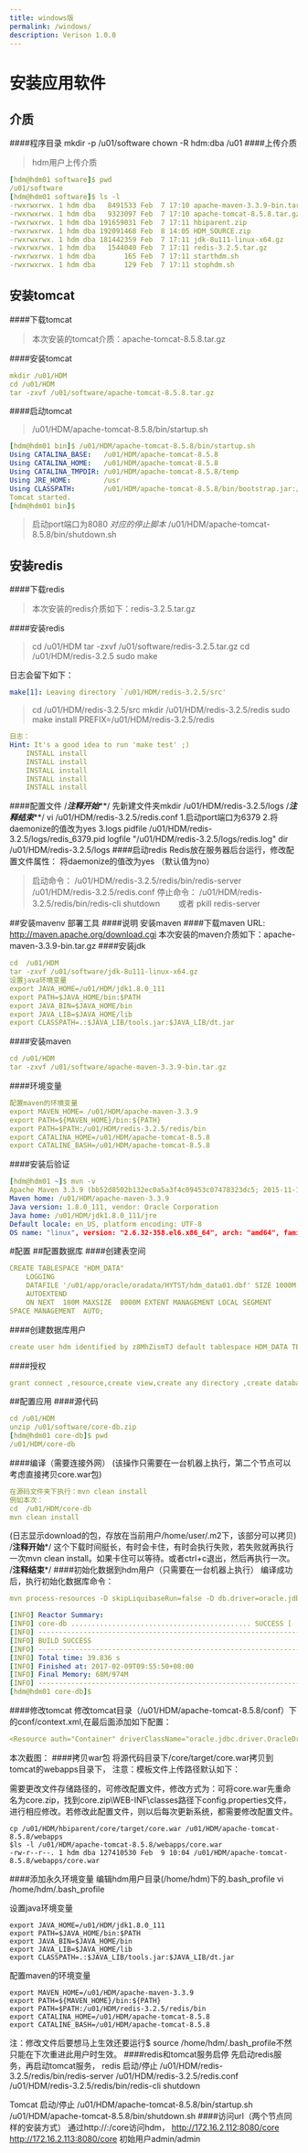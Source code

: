 ```yaml
---
title: windows版
permalink: /windows/
description: Verison 1.0.0
---
```


# 安装应用软件

## 介质

####程序目录
mkdir -p /u01/software
chown -R hdm:dba /u01
####上传介质
>hdm用户上传介质

```yaml
[hdm@hdm01 software]$ pwd/u01/software[hdm@hdm01 software]$ ls -l-rwxrwxrwx. 1 hdm dba   8491533 Feb  7 17:10 apache-maven-3.3.9-bin.tar.gz-rwxrwxrwx. 1 hdm dba   9323097 Feb  7 17:10 apache-tomcat-8.5.8.tar.gz-rwxrwxrwx. 1 hdm dba 191659031 Feb  7 17:11 hbiparent.zip-rwxrwxrwx. 1 hdm dba 192091468 Feb  8 14:05 HDM_SOURCE.zip-rwxrwxrwx. 1 hdm dba 181442359 Feb  7 17:11 jdk-8u111-linux-x64.gz-rwxrwxrwx. 1 hdm dba   1544040 Feb  7 17:11 redis-3.2.5.tar.gz-rwxrwxrwx. 1 hdm dba       165 Feb  7 17:11 starthdm.sh-rwxrwxrwx. 1 hdm dba       129 Feb  7 17:11 stophdm.sh
```

## 安装tomcat

####下载tomcat

>本次安装的tomcat介质：apache-tomcat-8.5.8.tar.gz

####安装tomcat
```yaml
mkdir /u01/HDMcd /u01/HDMtar -zxvf /u01/software/apache-tomcat-8.5.8.tar.gz
```


####启动tomcat
>/u01/HDM/apache-tomcat-8.5.8/bin/startup.sh

```yaml[hdm@hdm01 bin]$ /u01/HDM/apache-tomcat-8.5.8/bin/startup.shUsing CATALINA_BASE:   /u01/HDM/apache-tomcat-8.5.8Using CATALINA_HOME:   /u01/HDM/apache-tomcat-8.5.8Using CATALINA_TMPDIR: /u01/HDM/apache-tomcat-8.5.8/tempUsing JRE_HOME:        /usrUsing CLASSPATH:       /u01/HDM/apache-tomcat-8.5.8/bin/bootstrap.jar:/u01/HDM/apache-tomcat-8.5.8/bin/tomcat-juli.jarTomcat started.[hdm@hdm01 bin]$
```
>启动port端口为8080*对应的停止脚本*/u01/HDM/apache-tomcat-8.5.8/bin/shutdown.sh

## 安装redis
####下载redis

>本次安装的redis介质如下：redis-3.2.5.tar.gz

####安装redis

>cd /u01/HDMtar -zxvf /u01/software/redis-3.2.5.tar.gzcd /u01/HDM/redis-3.2.5sudo make 

日志会留下如下：
```yaml
make[1]: Leaving directory `/u01/HDM/redis-3.2.5/src'
```

>cd /u01/HDM/redis-3.2.5/srcmkdir /u01/HDM/redis-3.2.5/redissudo make install  PREFIX=/u01/HDM/redis-3.2.5/redis

```yaml
日志：Hint: It's a good idea to run 'make test' ;)    INSTALL install    INSTALL install    INSTALL install    INSTALL install    INSTALL install
```

####配置文件
/*******************************注释开始*********************************/先新建文件夹mkdir /u01/HDM/redis-3.2.5/logs/*******************************注释结束*********************************/vi /u01/HDM/redis-3.2.5/redis.conf1.启动port端口为63792.将daemonize的值改为yes3.logspidfile /u01/HDM/redis-3.2.5/logs/redis_6379.pidlogfile "/u01/HDM/redis-3.2.5/logs/redis.log"dir /u01/HDM/redis-3.2.5/logs
####启动redis
Redis放在服务器后台运行，修改配置文件属性：将daemonize的值改为yes （默认值为no）
>启动命令：/u01/HDM/redis-3.2.5/redis/bin/redis-server  /u01/HDM/redis-3.2.5/redis.conf停止命令：/u01/HDM/redis-3.2.5/redis/bin/redis-cli shutdown　　或者pkill redis-server

##安装mavenv 部署工具
####说明
安装maven
####下载maven
URL: http://maven.apache.org/download.cgi本次安装的maven介质如下：apache-maven-3.3.9-bin.tar.gz
####安装jdk
```yaml
cd  /u01/HDMtar -zxvf /u01/software/jdk-8u111-linux-x64.gz设置java环境变量export JAVA_HOME=/u01/HDM/jdk1.8.0_111export PATH=$JAVA_HOME/bin:$PATHexport JAVA_BIN=$JAVA_HOME/binexport JAVA_LIB=$JAVA_HOME/libexport CLASSPATH=.:$JAVA_LIB/tools.jar:$JAVA_LIB/dt.jar
```
####安装maven
```yaml
cd /u01/HDMtar -zxvf /u01/software/apache-maven-3.3.9-bin.tar.gz
```
####环境变量
```yaml
配置maven的环境变量export MAVEN_HOME= /u01/HDM/apache-maven-3.3.9export PATH=${MAVEN_HOME}/bin:${PATH}export PATH=$PATH:/u01/HDM/redis-3.2.5/redis/binexport CATALINA_HOME=/u01/HDM/apache-tomcat-8.5.8export CATALINE_BASH=/u01/HDM/apache-tomcat-8.5.8
```
####安装后验证
```yaml
[hdm@hdm01 ~]$ mvn -vApache Maven 3.3.9 (bb52d8502b132ec0a5a3f4c09453c07478323dc5; 2015-11-11T00:41:47+08:00)Maven home: /u01/HDM/apache-maven-3.3.9Java version: 1.8.0_111, vendor: Oracle CorporationJava home: /u01/HDM/jdk1.8.0_111/jreDefault locale: en_US, platform encoding: UTF-8OS name: "linux", version: "2.6.32-358.el6.x86_64", arch: "amd64", family: "unix"
```
#配置
##配置数据库
####创建表空间
```yaml
CREATE TABLESPACE "HDM_DATA"     LOGGING     DATAFILE '/u01/app/oracle/oradata/HYTST/hdm_data01.dbf' SIZE 1000M     AUTOEXTEND     ON NEXT  100M MAXSIZE  8000M EXTENT MANAGEMENT LOCAL SEGMENT SPACE MANAGEMENT  AUTO;
```
####创建数据库用户
```yaml
create user hdm identified by z8MhZismTJ default tablespace HDM_DATA TEMPORARY TABLESPACE "TEMP";
```
####授权
```yaml
grant connect ,resource,create view,create any directory ,create database link to hdm;
```
##配置应用
####源代码
```yaml
cd /u01/HDMunzip /u01/software/core-db.zip[hdm@hdm01 core-db]$ pwd/u01/HDM/core-db
```
####编译（需要连接外网）
(该操作只需要在一台机器上执行，第二个节点可以考虑直接拷贝core.war包)```yaml
在源码文件夹下执行：mvn clean install例如本次：cd  /u01/HDM/core-dbmvn clean install
```(日志显示download的包，存放在当前用户/home/user/.m2下，该部分可以拷贝)/******************************注释开始*******************************/这个下载时间挺长，有时会卡住，有时会执行失败，若失败就再执行一次mvn clean install。如果卡住可以等待。或者ctrl+c退出，然后再执行一次。/******************************注释结束*******************************/
####初始化数据到hdm用户（只需要在一台机器上执行）
编译成功后，执行初始化数据库命令：
```yamlmvn process-resources -D skipLiquibaseRun=false -D db.driver=oracle.jdbc.driver.OracleDriver -D db.url=jdbc:oracle:thin:@ys-dbtest.jingpai.com:1531:HYTST -Ddb.user=hdm -Ddb.password=z8MhZismTJ
``````yaml[INFO] Reactor Summary:[INFO] core-db ............................................ SUCCESS [  1.073 s][INFO] ------------------------------------------------------------------------[INFO] BUILD SUCCESS[INFO] ------------------------------------------------------------------------[INFO] Total time: 39.836 s[INFO] Finished at: 2017-02-09T09:55:50+08:00[INFO] Final Memory: 68M/974M[INFO] ------------------------------------------------------------------------[hdm@hdm01 core-db]$
```
####修改tomcat
修改tomcat目录（/u01/HDM/apache-tomcat-8.5.8/conf）下的conf/context.xml,在最后面添加如下配置：
```yaml<Resource auth="Container" driverClassName="oracle.jdbc.driver.OracleDriver" name="jdbc/hbi_dev" type="javax.sql.DataSource" url="jdbc:oracle:thin:@ys-dbtest.jingpai.com:1531:HYTST" username="hdm" password="z8MhZismTJ"/>
```本次截图：
####拷贝war包
将源代码目录下/core/target/core.war拷贝到tomcat的webapps目录下，注意：模板文件上传路径默认如下：需要更改文件存储路径的，可修改配置文件，修改方式为：可将core.war先重命名为core.zip，找到core.zip\WEB-INF\classes路径下config.properties文件，进行相应修改。若修改此配置文件，则以后每次更新系统，都需要修改配置文件。
```cp /u01/HDM/hbiparent/core/target/core.war /u01/HDM/apache-tomcat-8.5.8/webapps$ls -l /u01/HDM/apache-tomcat-8.5.8/webapps/core.war -rw-r--r--. 1 hdm dba 127410530 Feb  9 10:04 /u01/HDM/apache-tomcat-8.5.8/webapps/core.war
```
####添加永久环境变量
编辑hdm用户目录(/home/hdm)下的.bash_profilevi /home/hdm/.bash_profile设置java环境变量
```export JAVA_HOME=/u01/HDM/jdk1.8.0_111export PATH=$JAVA_HOME/bin:$PATHexport JAVA_BIN=$JAVA_HOME/binexport JAVA_LIB=$JAVA_HOME/libexport CLASSPATH=.:$JAVA_LIB/tools.jar:$JAVA_LIB/dt.jar
```配置maven的环境变量
```export MAVEN_HOME=/u01/HDM/apache-maven-3.3.9export PATH=${MAVEN_HOME}/bin:${PATH}export PATH=$PATH:/u01/HDM/redis-3.2.5/redis/binexport CATALINA_HOME=/u01/HDM/apache-tomcat-8.5.8export CATALINE_BASH=/u01/HDM/apache-tomcat-8.5.8
```注：修改文件后要想马上生效还要运行$ source /home/hdm/.bash_profile不然只能在下次重进此用户时生效。
####redis和tomcat服务启停
先启动redis服务，再启动tomcat服务，redis启动/停止/u01/HDM/redis-3.2.5/redis/bin/redis-server  /u01/HDM/redis-3.2.5/redis.conf/u01/HDM/redis-3.2.5/redis/bin/redis-cli shutdownTomcat启动/停止/u01/HDM/apache-tomcat-8.5.8/bin/startup.sh/u01/HDM/apache-tomcat-8.5.8/bin/shutdown.sh
####访问url（两个节点同样的安装方式）
通过http://<ip>:<prot>/core访问hdm，http://172.16.2.112:8080/corehttp://172.16.2.113:8080/core初始用户admin/admin